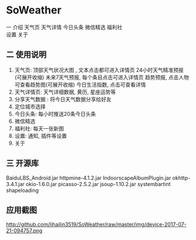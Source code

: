 # SoWeather
一  介绍 
 天气页 
 天气详情 
 今日头条 
 微信精选 
 福利社  
 设置 
 关于

## 二  使用说明 ##
1. 天气页: 顶部天气状况大图 , 文本点击都可进入详情页 24小时天气精准预报(可展开收缩)  未来7天气预报, 每个条目点击可进入详情页 趋势预报, 点击人物        可查看趋势图(可展开收缩) 今日生活指数, 点击可查看详情 
2. 天气详情页: 天气详细数据, 黄历, 星座运势等 
3. 分享天气数据 : 将今日天气数据分享给好友 
4. 定位城市选择 
5. 今日头条: 每小时推送20条今日头条 
6. 微信精选 
7. 福利社: 每天一张新图 
8. 设置: 通知, 插件等设置 
9. 关于

 
## 三  开源库 
BaiduLBS_Android.jar 
httpmine-4.1.2.jar 
IndoorscapeAlbumPlugin.jar 
okhttp-3.4.1.jar 
okio-1.6.0.jar 
picasso-2.5.2.jar 
jsoup-1.10.2.jar 
systembartint 
shapeloading


## 应用截图
http://github.com/lihailin3519/SoWeather/raw/master/img/device-2017-07-21-094757.png
